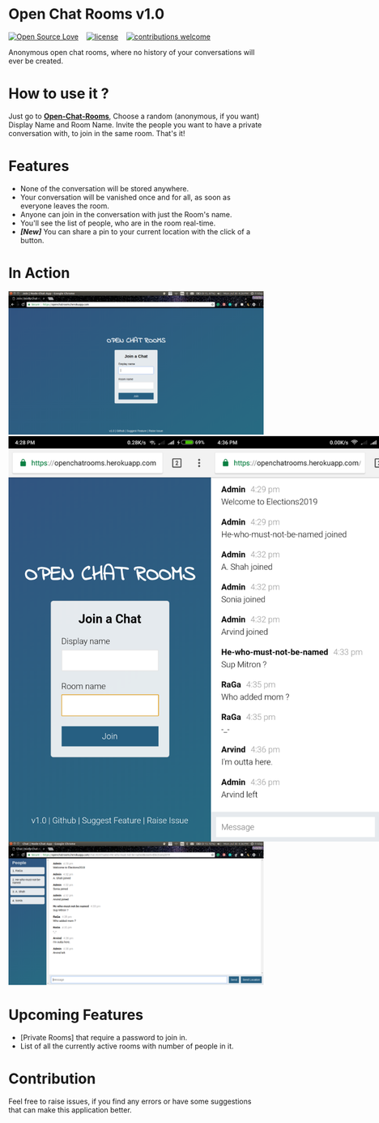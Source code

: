 # Open Chat Rooms v1.0

[![Open Source Love](https://badges.frapsoft.com/os/v2/open-source.svg?v=102)](https://github.com/ankushgarg1998/open-chat-rooms)  &nbsp;&nbsp;
[![license](https://img.shields.io/github/license/mashape/apistatus.svg)](https://github.com/ankushgarg1998/open-chat-rooms)  &nbsp;&nbsp;
[![contributions welcome](https://img.shields.io/badge/contributions-welcome-brightgreen.svg?style=flat)](https://github.com/ankushgarg1998/open-chat-rooms)

Anonymous open chat rooms, where no history of your conversations will ever be created.

# How to use it ?
Just go to __[Open-Chat-Rooms](https://openchatrooms.herokuapp.com/)__, Choose a random (anonymous, if you want) Display Name and Room Name. Invite the people you want to have a private conversation with, to join in the same room. That's it!

# Features
- None of the conversation will be stored anywhere.
- Your conversation will be vanished once and for all, as soon as everyone leaves the room.
- Anyone can join in the conversation with just the Room's name.
- You'll see the list of people, who are in the room real-time.
- ___[New]___ You can share a pin to your current location with the click of a button.


# In Action
<img src="./images/front.png" alt="drawing"/>
<div style="display: flex">
<img src="./images/front_mobile.png" alt="drawing" width="400"/>
<img src="./images/chat_mobile.png" alt="drawing" width="400"/>
</div>
<img src="./images/chat.png" alt="drawing"/>


# Upcoming Features
- [Private Rooms] that require a password to join in.
- List of all the currently active rooms with number of people in it.


# Contribution
Feel free to raise issues, if you find any errors or have some suggestions that can make this application better.

